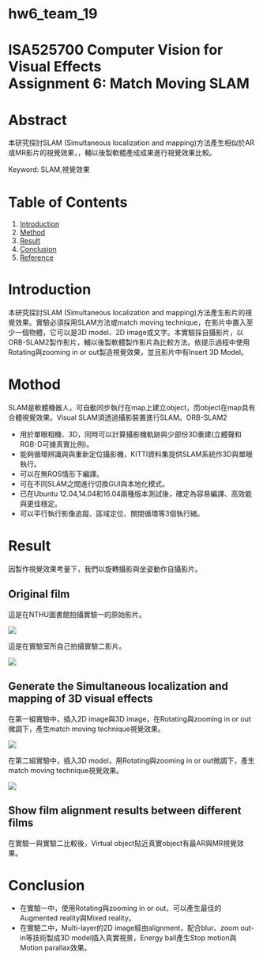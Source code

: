 # hw6_team_19
ISA525700 Computer Vision for Visual Effects<br/>Assignment 6: Match Moving SLAM<br/>
===


# Abstract
本研究探討SLAM (Simultaneous localization and mapping)方法產生相似於AR或MR影片的視覺效果，，輔以後製軟體產成成果進行視覺效果比較。

Keyword: SLAM,視覺效果


# Table of Contents
1. [Introduction](#Introduction)
2. [Method](#Method)
3. [Result](#Result) 
4. [Conclusion](#Conclusion)
5. [Reference](#Reference)


# Introduction

本研究探討SLAM (Simultaneous localization and mapping)方法產生影片的視覺效果。實驗必須採用SLAM方法或match moving technique，在影片中置入至少一個物體，它可以是3D model、2D image或文字。本實驗採自攝影片，以ORB-SLAM2製作影片，輔以後製軟體製作影片為比較方法。依提示過程中使用Rotating與zooming in or out製造視覺效果，並且影片中有Insert 3D Model。


# Mothod

SLAM是軟體機器人，可自動同步執行在map上建立object，而object在map具有合體視覺效果。Visual SLAM須透過攝影裝置進行SLAM。ORB-SLAM2
- 用於單眼相機、3D，同時可以計算攝影機軌跡與少部份3D重建(立體聲和RGB-D可據真實比例)。
- 能夠循環辨識與與重新定位攝影機，KITTI資料集提供SLAM系統作3D與單眼執行。
- 可以在無ROS情形下編譯。
- 可在不同SLAM之間進行切換GUI與本地化模式。
- 已在Ubuntu 12.04,14.04和16.04兩種版本測試後，確定為容易編譯、高效能與更佳穩定。
- 可以平行執行影像追蹤、區域定位、關閉循環等3個執行緒。

# Result
因製作視覺效果考量下，我們以旋轉攝影與坐姿動作自攝影片。

## Original film

這是在NTHU圖書館拍攝實驗一的原始影片。

[![](http://img.youtube.com/vi/tgXU5NZu7Ak/0.jpg)](http://www.youtube.com/watch?v=tgXU5NZu7Ak "")

這是在實驗室所自己拍攝實驗二影片。

[![](http://img.youtube.com/vi/xSsBWGHv6ls/0.jpg)](http://www.youtube.com/watch?v=xSsBWGHv6ls "")


## Generate the Simultaneous localization and mapping of 3D visual effects

在第一組實驗中，插入2D image與3D image，在Rotating與zooming in or out微調下，產生match moving technique視覺效果。

[![](http://img.youtube.com/vi/xC0J4mSv2Ug/0.jpg)](http://www.youtube.com/watch?v=xC0J4mSv2Ug "")

在第二組實驗中，插入3D model，用Rotating與zooming in or out微調下，產生match moving technique視覺效果。

[![](http://img.youtube.com/vi/Wy0xvm-Zk7U/0.jpg)](http://www.youtube.com/watch?v=Wy0xvm-Zk7U "")

## Show film alignment results between different films
 在實驗一與實驗二比較後，Virtual object貼近真實object有最AR與MR視覺效果。


# Conclusion
- 在實驗一中，使用Rotating與zooming in or out，可以產生最佳的Augmented reality與Mixed reality。
- 在實驗二中，Multi-layer的2D image經由alignment，配合blur、zoom out-in等技術製成3D model插入真實視景，Energy ball產生Stop motion與Motion parallax效果。


